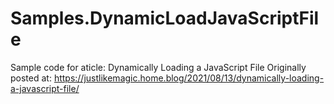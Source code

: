# Samples.DynamicLoadJavaScriptFile
Sample code for aticle: Dynamically Loading a JavaScript File
Originally posted at:
https://justlikemagic.home.blog/2021/08/13/dynamically-loading-a-javascript-file/
